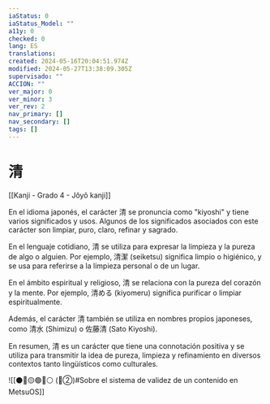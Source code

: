```yaml
---
iaStatus: 0
iaStatus_Model: ""
a11y: 0
checked: 0
lang: ES
translations: 
created: 2024-05-16T20:04:51.974Z
modified: 2024-05-27T13:38:09.305Z
supervisado: ""
ACCION: ""
ver_major: 0
ver_minor: 3
ver_rev: 2
nav_primary: []
nav_secondary: []
tags: []
---
```

# 清

[[Kanji - Grado 4 - Jôyô kanji]]

En el idioma japonés, el carácter 清 se pronuncia como "kiyoshi" y tiene varios significados y usos. Algunos de los significados asociados con este carácter son limpiar, puro, claro, refinar y sagrado.

En el lenguaje cotidiano, 清 se utiliza para expresar la limpieza y la pureza de algo o alguien. Por ejemplo, 清潔 (seiketsu) significa limpio o higiénico, y se usa para referirse a la limpieza personal o de un lugar.

En el ámbito espiritual y religioso, 清 se relaciona con la pureza del corazón y la mente. Por ejemplo, 清める (kiyomeru) significa purificar o limpiar espiritualmente.

Además, el carácter 清 también se utiliza en nombres propios japoneses, como 清水 (Shimizu) o 佐藤清 (Sato Kiyoshi).

En resumen, 清 es un carácter que tiene una connotación positiva y se utiliza para transmitir la idea de pureza, limpieza y refinamiento en diversos contextos tanto lingüísticos como culturales.


![[⚫🔴🟡🟢🔵⚪ (🔴②)#Sobre el sistema de validez de un contenido en MetsuOS]]